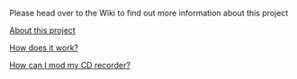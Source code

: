 Please head over to the Wiki to find out more information about this project

[About this project](https://github.com/Swell61/cdr760mod/wikis/About-this-project)

[How does it work?](https://github.com/Swell61/cdr760mod/wikis/How-does-it-work%3F)

[How can I mod my CD recorder?](github.com/Swell61/Samwell61/cdr760mod/wikis/How-can-I-mod-my-CD-recorder%3F)
